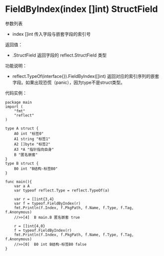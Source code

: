 # FieldByIndex(index []int) StructField

参数列表

- index []int 传入字段与嵌套字段的索引号

返回值：

- .StructField 返回字段的 reflect.StructField 类型

功能说明：

- reflect.TypeOf(interface{}).FieldByIndex([]int) 返回对应的索引序列的嵌套字段。如果出现恐慌（panic），因为type不是struct类型。

代码实例：

	package main
	import (
	    "fmt"
	    "reflect"
	)
	
	type A struct {
		A0 int "标签0"
		A1 string "标签1"
		A2 []byte "标签2"
		A3 *A "指针指向自身"
		B "匿名嵌套"
	}
	type B struct {
		B0 int "B结构-标签B0"
	}
	
	func main(){
		var a A
		var typeof reflect.Type = reflect.TypeOf(a)
		
		var r = []int{3,4}
		var f = typeof.FieldByIndex(r)
		fmt.Println(f.Index, f.PkgPath, f.Name, f.Type, f.Tag, f.Anonymous)
		//>>[4]  B main.B 匿名嵌套 true
		
		r = []int{4,0}
		f = typeof.FieldByIndex(r)
		fmt.Println(f.Index, f.PkgPath, f.Name, f.Type, f.Tag, f.Anonymous)
		//>>[0]  B0 int B结构-标签B0 false
	}
